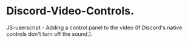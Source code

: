 # Discord-Video-Controls.
JS-userscript - Adding a control panel to the video (If Discord's native controls don't turn off the sound.).
